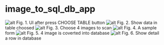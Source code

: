 # image_to_sql_db_app
![alt](https://scontent.fsgn5-12.fna.fbcdn.net/v/t1.15752-9/364534241_6377472499015460_776341017873370931_n.png?_nc_cat=103&ccb=1-7&_nc_sid=ae9488&_nc_ohc=E-Gy1sydr2MAX-MU9n2&_nc_ht=scontent.fsgn5-12.fna&oh=03_AdTI99R0JnDDt3M5bfR5-AHzdUUcQtDlVzhV3qIKRhvhZw&oe=64F4FE9B)
Fig. 1. UI after press CHOOSE TABLE button
![alt](https://scontent.fsgn5-15.fna.fbcdn.net/v/t1.15752-9/364402638_1011146339900602_5813186861950004430_n.png?_nc_cat=111&ccb=1-7&_nc_sid=ae9488&_nc_ohc=e_AwNhMmmBoAX89-BJj&_nc_ht=scontent.fsgn5-15.fna&oh=03_AdQ1S3qBDcir0YV12JGI11GQnizt1Cy5gtGl_CsaqqkUXA&oe=64F506B7)
Fig. 2. Show data in table choosed
![alt](https://scontent.fsgn5-12.fna.fbcdn.net/v/t1.15752-9/364409156_277308511612190_1740708022035785143_n.png?_nc_cat=103&ccb=1-7&_nc_sid=ae9488&_nc_ohc=vXnckhoLil8AX907cW7&_nc_ht=scontent.fsgn5-12.fna&oh=03_AdT2llYg3aSX8HE4giEJovMGLFqrP6C6PAhhwXlC2wIfiw&oe=64F5263C)
Fig. 3. Choose 4 images to scan
![alt](https://scontent.fsgn5-10.fna.fbcdn.net/v/t1.15752-9/364385456_188728040866515_7318429183814826444_n.jpg?_nc_cat=107&ccb=1-7&_nc_sid=ae9488&_nc_ohc=jJtLplzrbC4AX9sfjHI&_nc_ht=scontent.fsgn5-10.fna&oh=03_AdRLPqt2OuEqF_tnzET-gmWxPL6PZbyx6ID9-VnDTuDMww&oe=64F52132)
Fig. 4. A sample form
![alt](https://scontent.fsgn5-13.fna.fbcdn.net/v/t1.15752-9/364441087_195284823531273_4537906383588407684_n.png?_nc_cat=106&ccb=1-7&_nc_sid=ae9488&_nc_ohc=Iktna9jKAyIAX9clmfY&_nc_ht=scontent.fsgn5-13.fna&oh=03_AdS7uw9DWkBDtscOw2ydARxtqHwkzgcg-gtJpf5ezG2xnw&oe=64F5079E)
Fig. 5. 4 image is coverted into database
![alt](https://scontent.fsgn5-5.fna.fbcdn.net/v/t1.15752-9/364523396_6442117959228387_734095583882571215_n.png?_nc_cat=100&ccb=1-7&_nc_sid=ae9488&_nc_ohc=6MfvO__yeVwAX-pwjZ3&_nc_ht=scontent.fsgn5-5.fna&oh=03_AdQxyT4tZjnCxrwpL4Auzo1eS5uQh2ZClM04TNK4Odgj6Q&oe=64F505A1)
Fig. 6. Show detail a row in database
